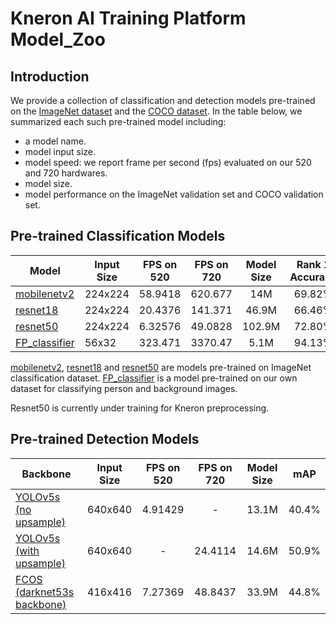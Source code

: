 # Kneron AI Training Platform Model_Zoo

## Introduction

We provide a collection of classification and detection models pre-trained on the [ImageNet dataset](https://image-net.org/) and the [COCO dataset](http://cocodataset.org). In the table below, we summarized each such pre-trained model including: 
* a model name.
* model input size.
* model speed: we report frame per second (fps) evaluated on our 520 and 720 hardwares. 
* model size.
* model performance on the ImageNet validation set and COCO validation set.

## Pre-trained Classification Models
Model | Input Size | FPS on 520 | FPS on 720 | Model Size | Rank 1 Accuracy | Rank 5 Accuracy 
--- | --- |:---:|:---:|:---:|:---:|:---:
[mobilenetv2](https://github.com/kneron/Model_Zoo/tree/main/classification/MobileNetV2)| 224x224 | 58.9418 | 620.677 | 14M | 69.82% | 89.29%
[resnet18](https://github.com/kneron/Model_Zoo/tree/main/classification/ResNet18)| 224x224 | 20.4376 | 141.371 | 46.9M | 66.46% | 87.09%
[resnet50](https://github.com/kneron/Model_Zoo/tree/main/classification/ResNet50)| 224x224 | 6.32576 | 49.0828 | 102.9M |  72.80% | 90.91%
[FP_classifier](https://github.com/kneron/Model_Zoo/tree/main/classification/FP_classifier) | 56x32 | 323.471 | 3370.47 | 5.1M | 94.13% | -

[mobilenetv2](https://github.com/kneron/Model_Zoo/tree/main/classification/MobileNetV2),  [resnet18](https://github.com/kneron/Model_Zoo/tree/main/classification/ResNet18) and [resnet50](https://github.com/kneron/Model_Zoo/tree/main/classification/ResNet50) are models pre-trained on ImageNet classification dataset. [FP_classifier](https://github.com/kneron/Model_Zoo/tree/main/classification/FP_classifier) is a model pre-trained on our own dataset for classifying person and background images.

Resnet50 is currently under training for Kneron preprocessing.

## Pre-trained Detection Models
Backbone | Input Size |  FPS on 520 | FPS on 720  | Model Size | mAP
--- | --- |:---:|:---:|:---:|:---:
[YOLOv5s (no upsample)](https://github.com/kneron/Model_Zoo/tree/main/detection/yolov5/yolov5s-noupsample) | 640x640 | 4.91429 | - | 13.1M | 40.4%
[YOLOv5s (with upsample)](https://github.com/kneron/Model_Zoo/tree/main/detection/yolov5/yolov5s) | 640x640 | - | 24.4114 | 14.6M | 50.9%
[FCOS (darknet53s backbone)](https://github.com/kneron/Model_Zoo/tree/main/detection/yolov5/yolov5s) | 416x416 | 7.27369 | 48.8437 | 33.9M | 44.8%


